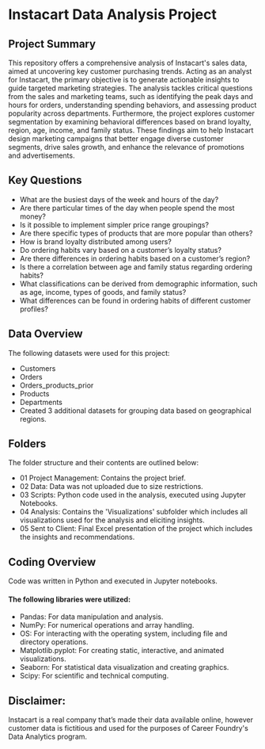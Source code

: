 # Instacart Data Analysis Project

## Project Summary
This repository offers a comprehensive analysis of Instacart's sales data, aimed at uncovering key customer purchasing trends. Acting as an analyst for Instacart, the primary objective is to generate actionable insights to guide targeted marketing strategies. The analysis tackles critical questions from the sales and marketing teams, such as identifying the peak days and hours for orders, understanding spending behaviors, and assessing product popularity across departments. Furthermore, the project explores customer segmentation by examining behavioral differences based on brand loyalty, region, age, income, and family status. These findings aim to help Instacart design marketing campaigns that better engage diverse customer segments, drive sales growth, and enhance the relevance of promotions and advertisements.

## Key Questions
- What are the busiest days of the week and hours of the day?
- Are there particular times of the day when people spend the most money?
- Is it possible to implement simpler price range groupings?
- Are there specific types of products that are more popular than others?
- How is brand loyalty distributed among users?
- Do ordering habits vary based on a customer’s loyalty status?
- Are there differences in ordering habits based on a customer’s region?
- Is there a correlation between age and family status regarding ordering habits?
- What classifications can be derived from demographic information, such as age, income, types of goods, and family status?
- What differences can be found in ordering habits of different customer profiles?

## Data Overview
The following datasets were used for this project:
- Customers
- Orders
- Orders_products_prior
- Products
- Departments 
- Created 3 additional datasets for grouping data based on geographical regions.

## Folders
The folder structure and their contents are outlined below:
- 01 Project Management: Contains the project brief.
- 02 Data: Data was not uploaded due to size restrictions.
- 03 Scripts: Python code used in the analysis, executed using Jupyter Notebooks.
- 04 Analysis: Contains the 'Visualizations' subfolder which includes all visualizations used for the analysis and eliciting insights.
- 05 Sent to Client: Final Excel presentation of the project which includes the insights and recommendations.

## Coding Overview
Code was written in Python and executed in Jupyter notebooks.
#### The following libraries were utilized:
- Pandas: For data manipulation and analysis.
- NumPy: For numerical operations and array handling.
- OS: For interacting with the operating system, including file and directory operations.
- Matplotlib.pyplot: For creating static, interactive, and animated visualizations.
- Seaborn: For statistical data visualization and creating graphics.
- Scipy: For scientific and technical computing.

## Disclaimer: 
Instacart is a real company that’s made their data available online, however customer data is fictitious and used for the purposes of Career Foundry's Data Analytics program. 
